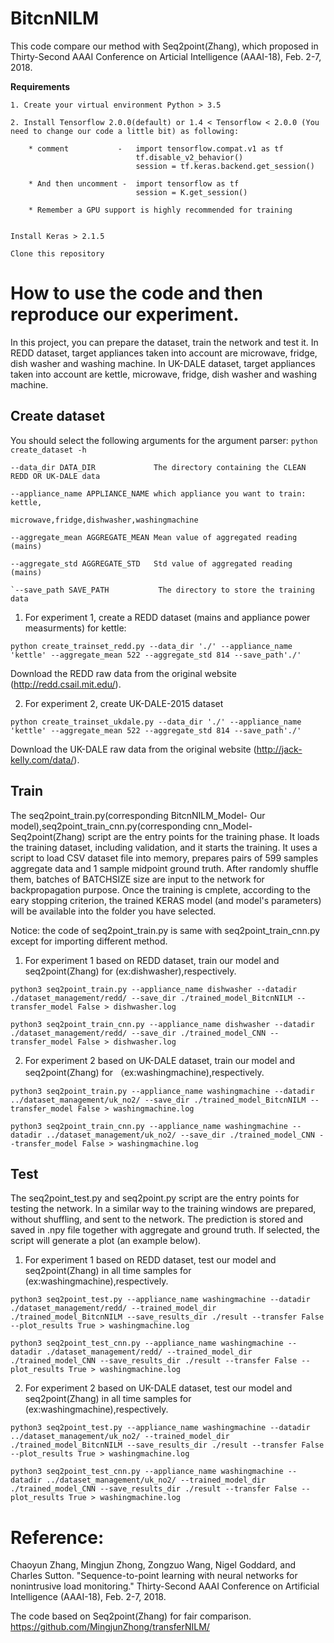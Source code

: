 # BitcnNILM
This code compare our method with Seq2point(Zhang), which proposed in Thirty-Second AAAI Conference on Articial Intelligence (AAAI-18), Feb. 2-7, 2018.  


**Requirements**

    1. Create your virtual environment Python > 3.5

    2. Install Tensorflow 2.0.0(default) or 1.4 < Tensorflow < 2.0.0 (You need to change our code a little bit) as following:

        * comment           -   import tensorflow.compat.v1 as tf 
                                tf.disable_v2_behavior()
                                session = tf.keras.backend.get_session()

        * And then uncomment -  import tensorflow as tf
                                session = K.get_session()
        
        * Remember a GPU support is highly recommended for training


    Install Keras > 2.1.5

    Clone this repository
    
# How to use the code and then reproduce our experiment. 
In this project, you can prepare the dataset, train the network and test it. 
    In REDD dataset, target appliances taken into account are microwave, fridge, dish washer and washing machine.
    In UK-DALE dataset, target appliances taken into account are kettle, microwave, fridge, dish washer and washing machine.
## **Create dataset**
You should select the following arguments for the argument parser:
`python create_dataset -h`

```
--data_dir DATA_DIR             The directory containing the CLEAN REDD OR UK-DALE data

--appliance_name APPLIANCE_NAME which appliance you want to train: kettle,
                                microwave,fridge,dishwasher,washingmachine

--aggregate_mean AGGREGATE_MEAN Mean value of aggregated reading (mains)

--aggregate_std AGGREGATE_STD   Std value of aggregated reading (mains)

`--save_path SAVE_PATH           The directory to store the training data
```


1. For experiment 1, create a REDD dataset (mains and appliance power measurments) for kettle:

`python create_trainset_redd.py --data_dir './' --appliance_name 'kettle' --aggregate_mean 522 --aggregate_std 814 --save_path'./'`

Download the REDD raw data from the original website (http://redd.csail.mit.edu/).
 

2. For experiment 2, create UK-DALE-2015 dataset

`python create_trainset_ukdale.py --data_dir './' --appliance_name 'kettle' --aggregate_mean 522 --aggregate_std 814 --save_path'./'`

Download the UK-DALE raw data from the original website (http://jack-kelly.com/data/). 



## **Train**
The seq2point_train.py(corresponding BitcnNILM_Model- Our model),seq2point_train_cnn.py(corresponding cnn_Model-Seq2point(Zhang) script are the entry points for the training phase. It loads the training dataset, including validation, and it starts the training.
It uses a script to load CSV dataset file into memory, prepares pairs of 599 samples aggregate data and 1 sample midpoint ground truth.
After randomly shuffle them, batches of BATCHSIZE size are input to the network for backpropagation purpose.
Once the training is cmplete, according to the eary stopping criterion, the trained KERAS model (and model's parameters) will be available into the folder you have selected.

Notice: the code of seq2point_train.py is same with seq2point_train_cnn.py except for importing different method. 

1. For experiment 1 based on REDD dataset, train our model and seq2point(Zhang) for (ex:dishwasher),respectively.

`python3 seq2point_train.py --appliance_name dishwasher --datadir ./dataset_management/redd/ --save_dir ./trained_model_BitcnNILM --transfer_model False > dishwasher.log`

`python3 seq2point_train_cnn.py --appliance_name dishwasher --datadir ./dataset_management/redd/ --save_dir ./trained_model_CNN --transfer_model False > dishwasher.log`

2. For experiment 2 based on UK-DALE dataset, train our model and seq2point(Zhang) for （ex:washingmachine),respectively.

`python3 seq2point_train.py --appliance_name washingmachine --datadir ../dataset_management/uk_no2/ --save_dir ./trained_model_BitcnNILM --transfer_model False > washingmachine.log`

`python3 seq2point_train_cnn.py --appliance_name washingmachine --datadir ../dataset_management/uk_no2/ --save_dir ./trained_model_CNN --transfer_model False > washingmachine.log`

## **Test**
The seq2point_test.py and seq2point.py script are the entry points for testing the network. In a similar way to the training windows are prepared, without shuffling, and sent to the network.
The prediction is stored and saved in .npy file together with aggregate and ground truth. If selected, the script will generate a plot (an example below).

1. For experiment 1 based on REDD dataset, test our model and seq2point(Zhang) in all time samples for (ex:washingmachine),respectively.

`python3 seq2point_test.py --appliance_name washingmachine --datadir ./dataset_management/redd/ --trained_model_dir ./trained_model_BitcnNILM --save_results_dir ./result --transfer False --plot_results True > washingmachine.log`

`python3 seq2point_test_cnn.py --appliance_name washingmachine --datadir ./dataset_management/redd/ --trained_model_dir ./trained_model_CNN --save_results_dir ./result --transfer False --plot_results True > washingmachine.log`

2. For experiment 2 based on UK-DALE dataset, test our model and seq2point(Zhang) in all time samples for (ex:washingmachine),respectively.

`python3 seq2point_test.py --appliance_name washingmachine --datadir ../dataset_management/uk_no2/ --trained_model_dir ./trained_model_BitcnNILM --save_results_dir ./result --transfer False --plot_results True > washingmachine.log`

`python3 seq2point_test_cnn.py --appliance_name washingmachine --datadir ../dataset_management/uk_no2/ --trained_model_dir ./trained_model_CNN --save_results_dir ./result --transfer False --plot_results True > washingmachine.log`


# Reference: 
Chaoyun Zhang, Mingjun Zhong, Zongzuo Wang, Nigel Goddard, and Charles Sutton. "Sequence-to-point learning with neural networks for nonintrusive load monitoring." Thirty-Second AAAI Conference on Artificial Intelligence (AAAI-18), Feb. 2-7, 2018. 

The code based on Seq2point(Zhang) for fair comparison. https://github.com/MingjunZhong/transferNILM/
